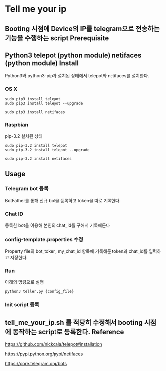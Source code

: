 Tell me your ip
===============
Booting 시점에 Device의 IP를 telegram으로 전송하는 기능을 수행하는 script
Prerequisite
------------
Python3
telepot (python module)
netifaces (python module)
Install
-------
Python3와 python3-pip가 설치된 상태에서 telepot와 netifaces를 설치한다.
### OS X
```
sudo pip3 install telepot
sudo pip3 install telepot --upgrade

sudo pip3 install netifaces
```
### Raspbian
pip-3.2 설치된 상태
```
sudo pip-3.2 install telepot
sudo pip-3.2 install telepot --upgrade

sudo pip-3.2 install netifaces
```
Usage
-----
### Telegram bot 등록
BotFather를 통해 신규 bot을 등록하고 token을 따로 기록한다.
### Chat ID
등록한 bot을 이용해 본인의 chat_id를 구해서 기록해둔다
### config-template.properties 수정
Property file의 bot_token, my_chat_id 항목에 기록해둔 token과 chat_id를 입력하고 저장한다.
### Run
아래의 명령으로 실행
```
python3 teller.py {config_file}
```
### Init script 등록
tell_me_your_ip.sh 를 적당히 수정해서 booting 시점에 동작하는 script로 등록한다.
Reference
---------
https://github.com/nickoala/telepot#installation

https://pypi.python.org/pypi/netifaces

https://core.telegram.org/bots
